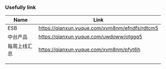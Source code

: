 ### Usefully link

| Name         | Link                                           |
| ------------ | ---------------------------------------------- |
| ESB          | https://qianxun.yuque.com/xvm8nm/efndfs/rdtcm5 |
| 中台产品     | https://qianxun.yuque.com/uwdoww/otggq5        |
| 每周上线汇总 | https://qianxun.yuque.com/xvm8nm/pfyt6h        |
|              |                                                |
|              |                                                |
|              |                                                |


